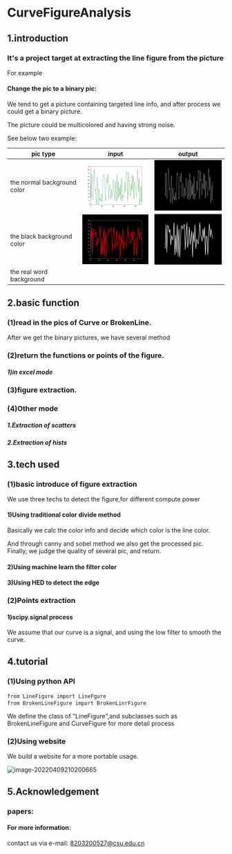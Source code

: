 # CurveFigureAnalysis

## 1.introduction

### It's a project target at extracting the line figure from the picture

For example

#### Change the pic to a binary pic:

We tend to get a picture containing targeted line info, and after process we could get a binary picture.

The picture could be multicolored and having strong noise.

See below two example: 

| pic type                    | input                                                | output                                                    |
| --------------------------- | ---------------------------------------------------- | --------------------------------------------------------- |
| the normal background color | <img src="./images/02/draw.png" style="zoom:33%;" /> | <img src="./images/02/draw_mask.png" style="zoom:33%;" /> |
| the black background color  | <img src="./images/01/draw.png" style="zoom:33%;" /> | <img src="./images/01/draw_mask.png" style="zoom:33%;" /> |
| the real word background    |                                                      |                                                           |

## 2.basic function

### (1)read in the pics of Curve or BrokenLine.

After we get the binary pictures, we have several method

### (2)return the functions or points of the figure.

##### 1)in excel mode

### (3)figure extraction.

### (4)Other mode

##### 1.Extraction of scatters

##### 2.Extraction of hists

## 3.tech used

### (1)basic introduce of figure extraction

We use three techs to detect the figure,for different compute power

#### 1)Using traditional color divide method

Basically we calc the color info and decide which color is the line color.


And through canny and sobel method we also get the processed pic.
Finally, we judge the quality of several pic, and return.

#### 2)Using machine learn the filter color

#### 3)Using HED to detect the edge

### (2)Points extraction

#### 1)scipy.signal process

We assume that our curve is a signal, and using the low filter to smooth the curve.

## 4.tutorial

### (1)Using python API

    from LineFigure import LineFgure
    from BrokenLineFigure import BrokenLinrFigure

We define the class of "LineFigure",and subclasses such as 
BrokenLineFigure and CurveFigure for more detail process

### (2)Using website

We build a website for a more portable usage.

![image-20220409210200665](D:\coding\PythonProjects\CurveFigureAnalysis\images\image-20220409210200665.png)

## 5.Acknowledgement

### papers:

#### For more information:

contact us via e-mail: 8203200527@csu.edu.cn
